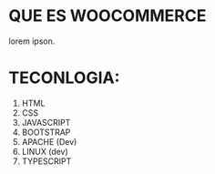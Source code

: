 # QUE ES WOOCOMMERCE

lorem ipson.

# TECONLOGIA:

1. HTML
2. CSS
3. JAVASCRIPT
4. BOOTSTRAP
5. APACHE (Dev)
6. LINUX (dev)
7. TYPESCRIPT
